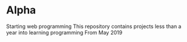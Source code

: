 # Alpha
Starting web programming
This repository contains projects less than a year into learning programming
From May 2019

